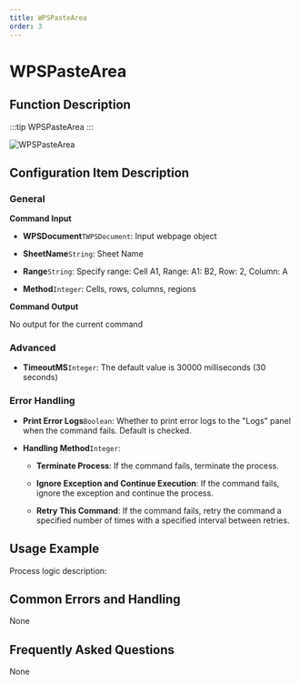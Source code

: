 ```yaml
---
title: WPSPasteArea
order: 3
---
```


# WPSPasteArea

## Function Description

:::tip 
WPSPasteArea
:::

![WPSPasteArea](../../../../assets/WPSPasteArea_command.png)

## Configuration Item Description

### General

**Command Input**

- **WPSDocument**`TWPSDocument`: Input webpage object

- **SheetName**`String`: Sheet Name

- **Range**`String`: Specify range: Cell A1, Range: A1: B2, Row: 2, Column: A

- **Method**`Integer`: Cells, rows, columns, regions


**Command Output**

No output for the current command

### Advanced

- **TimeoutMS**`Integer`: The default value is 30000 milliseconds (30 seconds)

### Error Handling

- **Print Error Logs**`Boolean`: Whether to print error logs to the "Logs" panel when the command fails. Default is checked. 

- **Handling Method**`Integer`:

    - **Terminate Process**: If the command fails, terminate the process.

    - **Ignore Exception and Continue Execution**: If the command fails, ignore the exception and continue the process.

    - **Retry This Command**: If the command fails, retry the command a specified number of times with a specified interval between retries.

## Usage Example

Process logic description:

## Common Errors and Handling

None

## Frequently Asked Questions

None

